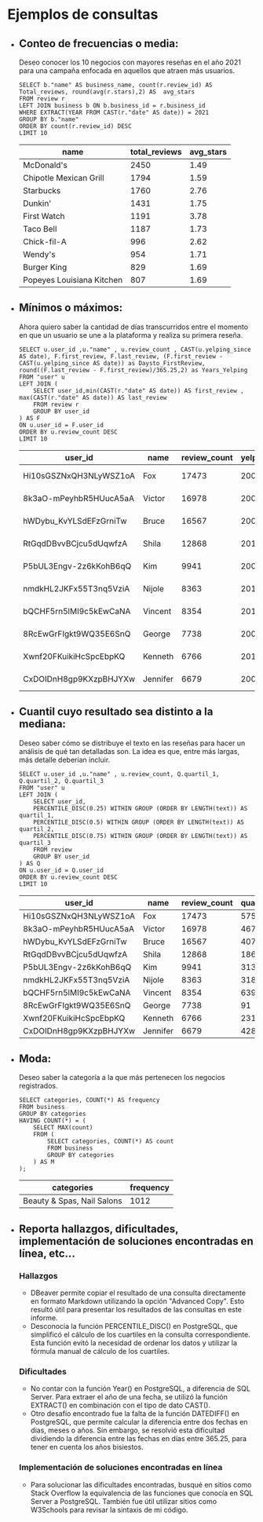 # Ejemplos de consultas

- ## Conteo de frecuencias o media: 
    Deseo conocer los 10 negocios con mayores reseñas en el año 2021 para una campaña enfocada en aquellos que atraen más usuarios.

    ``` postgresql
    SELECT b."name" AS business_name, count(r.review_id) AS Total_reviews, round(avg(r.stars),2) AS  avg_stars
    FROM review r
    LEFT JOIN business b ON b.business_id = r.business_id
    WHERE EXTRACT(YEAR FROM CAST(r."date" AS date)) = 2021
    GROUP BY b."name"
    ORDER BY count(r.review_id) DESC 
    LIMIT 10
    ```
    |name|total_reviews|avg_stars|
    |----|-------------|---------|
    |McDonald's|2450|1.49|
    |Chipotle Mexican Grill|1794|1.59|
    |Starbucks|1760|2.76|
    |Dunkin'|1431|1.75|
    |First Watch|1191|3.78|
    |Taco Bell|1187|1.73|
    |Chick-fil-A|996|2.62|
    |Wendy's|954|1.71|
    |Burger King|829|1.69|
    |Popeyes Louisiana Kitchen|807|1.69|

- ## Mínimos o máximos: 
    Ahora quiero saber la cantidad de días transcurridos entre el momento en que un usuario se une a la plataforma y realiza su primera reseña.
    ``` postgresql
    SELECT u.user_id ,u."name" , u.review_count , CAST(u.yelping_since AS date), F.first_review, F.last_review, (F.first_review - CAST(u.yelping_since AS date)) as Daysto_FirstReview, round((F.last_review - F.first_review)/365.25,2) as Years_Yelping 
    FROM "user" u 
    LEFT JOIN (
        SELECT user_id,min(CAST(r."date" AS date)) AS first_review , max(CAST(r."date" AS date)) AS last_review
        FROM review r
        GROUP BY user_id 
    ) AS F
    ON u.user_id = F.user_id
    ORDER BY u.review_count DESC 
    LIMIT 10
    ```

    |user_id|name|review_count|yelping_since|first_review|last_review|daysto_firstreview|years_yelping|
    |-------|----|------------|-------------|------------|-----------|------------------|-------------|
    |Hi10sGSZNxQH3NLyWSZ1oA|Fox|17473|2009-05-26|2010-12-01|2021-12-15|554|11.04|
    |8k3aO-mPeyhbR5HUucA5aA|Victor|16978|2007-12-08|2008-02-24|2020-04-08|78|12.12|
    |hWDybu_KvYLSdEFzGrniTw|Bruce|16567|2009-03-08|2010-08-29|2021-10-30|539|11.17|
    |RtGqdDBvvBCjcu5dUqwfzA|Shila|12868|2010-10-17|2013-04-11|2016-01-06|907|2.74|
    |P5bUL3Engv-2z6kKohB6qQ|Kim|9941|2006-05-31|2007-01-30|2015-04-24|244|8.23|
    |nmdkHL2JKFx55T3nq5VziA|Nijole|8363|2011-11-29|2012-08-22|2021-11-19|267|9.24|
    |bQCHF5rn5lMI9c5kEwCaNA|Vincent|8354|2012-03-18|2012-07-18|2021-12-15|122|9.41|
    |8RcEwGrFIgkt9WQ35E6SnQ|George|7738|2009-11-06|2010-01-02|2016-11-07|57|6.85|
    |Xwnf20FKuikiHcSpcEbpKQ|Kenneth|6766|2011-06-10|2015-04-12|2018-06-23|1402|3.20|
    |CxDOIDnH8gp9KXzpBHJYXw|Jennifer|6679|2009-11-09|2012-11-01|2019-03-08|1088|6.35|

- ## Cuantil cuyo resultado sea distinto a la mediana:
    Deseo saber cómo se distribuye el texto en las reseñas para hacer un análisis de qué tan detalladas son. La idea es que, entre más largas, más detalle deberían incluir.

    ``` postgresql
    SELECT u.user_id ,u."name" , u.review_count, Q.quartil_1, Q.quartil_2, Q.quartil_3
    FROM "user" u 
    LEFT JOIN (
        SELECT user_id,
        PERCENTILE_DISC(0.25) WITHIN GROUP (ORDER BY LENGTH(text)) AS quartil_1,
        PERCENTILE_DISC(0.5) WITHIN GROUP (ORDER BY LENGTH(text)) AS quartil_2,
        PERCENTILE_DISC(0.75) WITHIN GROUP (ORDER BY LENGTH(text)) AS quartil_3
        FROM review
        GROUP BY user_id
    ) AS Q
    ON u.user_id = Q.user_id
    ORDER BY u.review_count DESC 
    LIMIT 10
    ```

    |user_id|name|review_count|quartil_1|quartil_2|quartil_3|
    |-------|----|------------|---------|---------|---------|
    |Hi10sGSZNxQH3NLyWSZ1oA|Fox|17473|575|866|1540|
    |8k3aO-mPeyhbR5HUucA5aA|Victor|16978|467|503|616|
    |hWDybu_KvYLSdEFzGrniTw|Bruce|16567|407|560|815|
    |RtGqdDBvvBCjcu5dUqwfzA|Shila|12868|186|223|807|
    |P5bUL3Engv-2z6kKohB6qQ|Kim|9941|313|406|641|
    |nmdkHL2JKFx55T3nq5VziA|Nijole|8363|318|405|555|
    |bQCHF5rn5lMI9c5kEwCaNA|Vincent|8354|639|821|1049|
    |8RcEwGrFIgkt9WQ35E6SnQ|George|7738|91|164|298|
    |Xwnf20FKuikiHcSpcEbpKQ|Kenneth|6766|231|375|445|
    |CxDOIDnH8gp9KXzpBHJYXw|Jennifer|6679|428|587|764|

- ## Moda:
    Deseo saber la categoría a la que más pertenecen los negocios registrados.

    ``` postgresql
    SELECT categories, COUNT(*) AS frequency
    FROM business
    GROUP BY categories
    HAVING COUNT(*) = (
        SELECT MAX(count)
        FROM (
            SELECT categories, COUNT(*) AS count
            FROM business
            GROUP BY categories
        ) AS M
    );
    ```
    |categories|frequency|
    |----------|---------|
    |Beauty & Spas, Nail Salons|1012|

- ## Reporta hallazgos, dificultades, implementación de soluciones encontradas en línea, etc... 
    ### Hallazgos
    -  DBeaver permite copiar el resultado de una consulta directamente en formato Markdown utilizando la opción "Advanced Copy". Esto resultó útil para presentar los resultados de las consultas en este informe.
    - Desconocia la función PERCENTILE_DISC() en PostgreSQL, que simplificó el cálculo de los cuartiles en la consulta correspondiente. Esta función evitó la necesidad de ordenar los datos y utilizar la fórmula manual de cálculo de los cuartiles.

    ### Dificultades
    - No contar con la función Year() en PostgreSQL, a diferencia de SQL Server. Para extraer el año de una fecha, se utilizó la función EXTRACT() en combinación con el tipo de dato CAST().
    - Otro desafío encontrado fue la falta de la función DATEDIFF() en PostgreSQL, que permite calcular la diferencia entre dos fechas en días, meses o años. Sin embargo, se resolvió esta dificultad dividiendo la diferencia entre las fechas en días entre 365.25, para tener en cuenta los años bisiestos.
    
    ### Implementación de soluciones encontradas en línea
    - Para solucionar las dificultades encontradas, busqué en sitios como Stack Overflow la equivalencia de las funciones que conocía en SQL Server a PostgreSQL. También fue útil utilizar sitios como W3Schools para revisar la sintaxis de mi código.